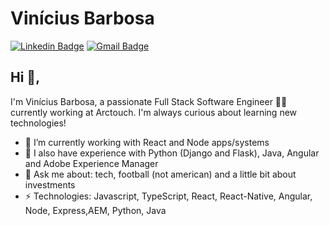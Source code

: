 # Vinícius Barbosa
[![Linkedin Badge](https://img.shields.io/badge/-Linkedin-blue?style=flat-square&logo=Linkedin&logoColor=white&link=https://www.linkedin.com/in/vinicius-barbosa/)](https://www.linkedin.com/in/vinicius-barbosa/)
[![Gmail Badge](https://img.shields.io/badge/-Mail-c14438?style=flat-square&logo=Gmail&logoColor=white&link=mailto:alencarvi@gmail.com)](mailto:alencarvi@gmail.com)

## Hi 👋, 
I'm Vinícius Barbosa, a passionate Full Stack Software Engineer 👨‍💻  currently working at Arctouch. I'm always curious about learning new technologies!

- 🔭  I’m currently working with React and Node apps/systems
- 🌱  I also have experience with Python (Django and Flask), Java, Angular and Adobe Experience Manager
- 💬  Ask me about: tech, football (not american) and a little bit about investments
-  ⚡  Technologies: Javascript, TypeScript, React, React-Native, Angular, Node, Express,AEM, Python, Java
